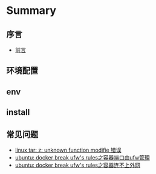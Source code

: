 # Summary

## 序言

- [前言](README.md)

## 环境配置

<!-- - [ceph 环境配置](docs/env.md)  -->

## env

## install



## 常见问题

* [linux tar: z: unknown function modifie 错误](post/linux-tar-z-unknown-function-modifie.md)
* [ubuntu: docker break ufw's rules之容器端口由ufw管理](post/ubuntu-docker-break-ufw-rules.md)
* [ubuntu: docker break ufw's rules之容器连不上外网](post/ubuntu-docker-break-ufw-rules-state-2.md)



